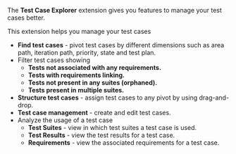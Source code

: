 The **Test Case Explorer** extension gives you features to manage your test cases better. 

This extension helps you manage your test cases 

* **Find test cases** - pivot test cases by different dimensions such as area path, iteration path, priority, state and test plan.
* Filter test cases showing
	* **Tests not associated with any requirements.**
	* **Tests with requirements linking.**
	* **Tests not present in any suites (orphaned).**
	* **Tests present in multiple suites.**
* **Structure test cases** - assign test cases to any pivot by using drag-and-drop.
* **Test case management** - create and edit test cases.  
* Analyze the usage of a test case
	* **Test Suites** - view in which test suites a test case is used.
	* **Test Results** - view the test results for a test case.
	* **Requirements** - view the associated requirements for a test case.
	